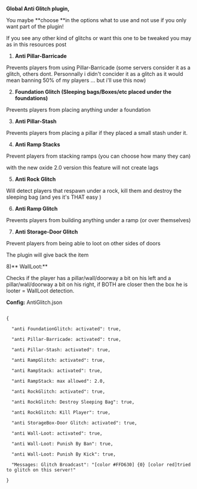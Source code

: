 **Global Anti Glitch plugin,**

You maybe **choose **in the options what to use and not use if you only want part of the plugin!

If you see any other kind of glitchs or want this one to be tweaked you may as in this resources post 
1) **Anti Pillar-Barricade**

Prevents players from using Pillar-Barricade (some servers consider it as a glitch, others dont. Personnally i didn't concider it as a glitch as it would mean banning 50% of my players ... but i'll use this now)


2) **Foundation Glitch (Sleeping bags/Boxes/etc placed under the foundations)**

Prevents players from placing anything under a foundation


3) **Anti Pillar-Stash**

Prevents players from placing a pillar if they placed a small stash under it.


4) **Anti Ramp Stacks**

Prevent players from stacking ramps (you can choose how many they can)

with the new oxide 2.0 version this feature will not create lags


5) **Anti Rock Glitch**

Will detect players that respawn under a rock, kill them and destroy the sleeping bag (and yes it's THAT easy )


6) **Anti Ramp Glitch**

Prevents players from building anything under a ramp (or over themselves)


7) **Anti Storage-Door Glitch**

Prevent players from being able to loot on other sides of doors

The plugin will give back the item


8)** WallLoot:**

Checks if the player has a pillar/wall/doorway a bit on his left and a pillar/wall/doorway a bit on his right, if BOTH are closer then the box he is looter = WallLoot detection.

**Config:** AntiGlitch.json

````

{

  "anti FoundationGlitch: activated": true,

  "anti Pillar-Barricade: activated": true,

  "anti Pillar-Stash: activated": true,

  "anti RampGlitch: activated": true,

  "anti RampStack: activated": true,

  "anti RampStack: max allowed": 2.0,

  "anti RockGlitch: activated": true,

  "anti RockGlitch: Destroy Sleeping Bag": true,

  "anti RockGlitch: Kill Player": true,

  "anti StorageBox-Door Glitch: activated": true,

  "anti Wall-Loot: activated": true,

  "anti Wall-Loot: Punish By Ban": true,

  "anti Wall-Loot: Punish By Kick": true,

  "Messages: Glitch Broadcast": "[color #FFD630] {0} [color red]tried to glitch on this server!"

}

 
````